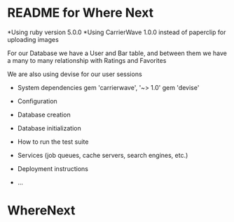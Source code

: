 # README for Where Next


*Using ruby version 5.0.0
*Using CarrierWave 1.0.0 instead of paperclip for uploading images

For our Database we have a User and Bar table, and between them 
we have a many to many relationship with Ratings and Favorites

We are also using devise for our user sessions

* System dependencies
gem 'carrierwave', '~> 1.0'
gem 'devise'

* Configuration

* Database creation

* Database initialization

* How to run the test suite

* Services (job queues, cache servers, search engines, etc.)

* Deployment instructions

* ...
# WhereNext
